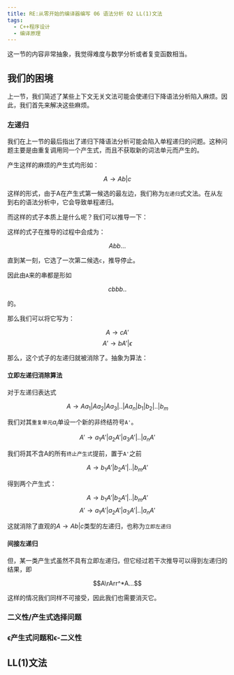 ```yaml
---
title: RE:从零开始的编译器编写 06 语法分析 02 LL(1)文法
tags: 
  - C++程序设计
  - 编译原理
---
```


这一节的内容非常抽象，我觉得难度与数学分析或者复变函数相当。

## 我们的困境

上一节，我们简述了某些上下文无关文法可能会使递归下降语法分析陷入麻烦。因此，我们首先来解决这些麻烦。

### 左递归

我们在上一节的最后指出了递归下降语法分析可能会陷入单程递归的问题。这种问题主要是由重复调用同一个产生式，而且不获取新的词法单元而产生的。

产生这样的麻烦的产生式均形如：

$$A→ Ab | c$$

这样的形式，由于A在产生式第一候选的最左边，我们称为`左递归`式文法。在从左到右的语法分析中，它会导致单程递归。

而这样的式子本质上是什么呢？我们可以推导一下：

这样的式子在推导的过程中会成为：

$$Abb...$$

直到某一刻，它选了一次第二候选`c`，推导停止。

因此由`A`来的串都是形如

$$cbbb..$$

的。

那么我们可以将它写为：

$$A→ cA'$$
$$A'→ bA' | \epsilon$$

那么，这个式子的左递归就被消除了。抽象为算法：

#### 立即左递归消除算法

对于左递归表达式

$$A→ Aa_1|Aa_2|Aa_3|..|Aa_n|b_1|b_2|..|b_m$$

我们对其`重复单元`$a_i$单设一个新的非终结符号`A'`。

$$A'→ a_1A'|a_2A'|a_3A'|..|a_nA'$$

我们将其不含A的所有`终止产生式`提前，置于`A'`之前

$$A→ b_1A'|b_2A'|..|b_mA'$$

得到两个产生式：

$$A→ b_1A'|b_2A'|..|b_mA'$$
$$A'→ a_1A'|a_2A'|a_3A'|..|a_nA'$$

这就消除了直观的$A→ Ab | c$类型的左递归，也称为`立即左递归`

#### 间接左递归

但，某一类产生式虽然不具有立即左递归，但它经过若干次推导可以得到左递归的结果，即

$$A\rArr^*A...$$

这样的情况我们同样不可接受，因此我们也需要消灭它。

### 二义性/产生式选择问题

### ϵ产生式问题和ϵ-二义性

## LL(1)文法